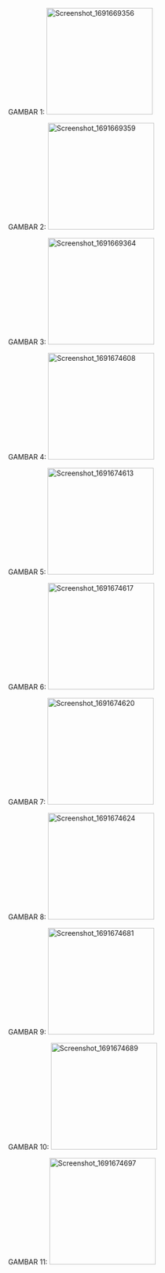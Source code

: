 GAMBAR 1:
<img width="216" alt="Screenshot_1691669356" src="https://github.com/ZepiDarmawanTambunan/flt_diagnosis_pkulit_certainly_firebase/assets/58543758/0f9b0066-85ef-483c-ac32-a8648fb45b72">
<br/>

GAMBAR 2:
<img width="216" alt="Screenshot_1691669359" src="https://github.com/ZepiDarmawanTambunan/flt_diagnosis_pkulit_certainly_firebase/assets/58543758/b231f496-6899-4098-bf39-4f3b943db758">
<br/>

GAMBAR 3:
<img width="216" alt="Screenshot_1691669364" src="https://github.com/ZepiDarmawanTambunan/flt_diagnosis_pkulit_certainly_firebase/assets/58543758/85b7afd5-a459-4815-a960-c5ed12c39c17">
<br/>

GAMBAR 4:
<img width="216" alt="Screenshot_1691674608" src="https://github.com/ZepiDarmawanTambunan/flt_diagnosis_pkulit_certainly_firebase/assets/58543758/7d1a00e0-72f3-4562-93df-32d29bda043a">
<br/>

GAMBAR 5:
<img width="216" alt="Screenshot_1691674613" src="https://github.com/ZepiDarmawanTambunan/flt_diagnosis_pkulit_certainly_firebase/assets/58543758/69e3ee82-4b30-4289-9342-25cc7b640e0f">
<br/>

GAMBAR 6:
<img width="216" alt="Screenshot_1691674617" src="https://github.com/ZepiDarmawanTambunan/flt_diagnosis_pkulit_certainly_firebase/assets/58543758/a154a9cb-b35c-49a9-b369-d9109be5e4c9">
<br/>

GAMBAR 7:
<img width="216" alt="Screenshot_1691674620" src="https://github.com/ZepiDarmawanTambunan/flt_diagnosis_pkulit_certainly_firebase/assets/58543758/fe6fb202-26ef-493c-866f-5d80a89ac559">
<br/>

GAMBAR 8:
<img width="216" alt="Screenshot_1691674624" src="https://github.com/ZepiDarmawanTambunan/flt_diagnosis_pkulit_certainly_firebase/assets/58543758/7d6853b8-e7b7-458b-86af-bdea1a437112">
<br/>

GAMBAR 9:
<img width="216" alt="Screenshot_1691674681" src="https://github.com/ZepiDarmawanTambunan/flt_diagnosis_pkulit_certainly_firebase/assets/58543758/7f817acf-bfb2-433d-8205-39b6161422d5">
<br/>

GAMBAR 10:
<img width="216" alt="Screenshot_1691674689" src="https://github.com/ZepiDarmawanTambunan/flt_diagnosis_pkulit_certainly_firebase/assets/58543758/034c05ec-c625-4d10-8d34-a9f6e99a1fec">
<br/>

GAMBAR 11:
<img width="216" alt="Screenshot_1691674697" src="https://github.com/ZepiDarmawanTambunan/flt_diagnosis_pkulit_certainly_firebase/assets/58543758/464a411b-207c-4857-a3a4-eb9211582426">
<br/>
